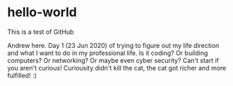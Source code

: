 # hello-world

This is a test of GitHub

Andrew here. Day 1 (23 Jun 2020) of trying to figure out my life direction and what I want to do in my professional life. Is it coding? Or building computers? Or networking? Or maybe even cyber security? Can't start if you aren't curious! Curiousity didn't kill the cat, the cat got richer and more fulfilled! :)
